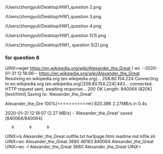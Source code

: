 




/Users/zhongyuli/Desktop/HW1_question 2.png

/Users/zhongyuli/Desktop/HW1_question 3.png

/Users/zhongyuli/Desktop/HW1_question 4.png

/Users/zhongyuli/Desktop/HW1_question 5(1).png

/Users/zhongyuli/Desktop/HW1_ question 5(2).png



### for question 8 
UINX>wget https://en.wikipedia.org/wiki/Alexander_the_Great | wc
--2020-01-31 12:18:06--  https://en.wikipedia.org/wiki/Alexander_the_Great
Resolving en.wikipedia.org (en.wikipedia.org)... 208.80.154.224
Connecting to en.wikipedia.org (en.wikipedia.org)|208.80.154.224|:443... connected.
HTTP request sent, awaiting response... 200 OK
Length: 840064 (820K) [text/html]
Saving to: ‘Alexander_the_Great’

Alexander_the_Gre 100%[============>] 820.38K  2.27MB/s    in 0.4s

2020-01-31 12:18:07 (2.27 MB/s) - ‘Alexander_the_Great’ saved [840064/840064]

       0       0       0
UINX>ls
Alexander_the_Great     outfile.txt
hw1page.html            readme.md
lsfile.sh
UINX>wc Alexander_the_Great
    3680   46163  840064 Alexander_the_Great
UINX>wc -l Alexander_the_Great
    3680 Alexander_the_Great
UINX>
